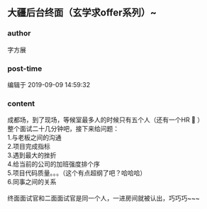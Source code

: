 ## 大疆后台终面（玄学求offer系列）~
### author 
字方展
### post-time 

编辑于  2019-09-09 14:59:32
### content 
<div class="post-topic-des nc-post-content">
 <div>
  成都场，到了现场，等候室最多人的时候只有五个人（还有一个HR
  <span>
   🤣
  </span>
  ）
 </div>
 <div>
  整个面试二十几分钟吧，接下来给问题：
 </div>
 <div>
  1.与老板之间的沟通
 </div>
 <div>
  2.项目完成指标
 </div>
 <div>
  3.遇到最大的挫折
 </div>
 <div>
  4.给当前的公司的加班强度排个序
 </div>
 <div>
  5.项目代码质量。。。（这个有点超纲了吧？哈哈哈）
 </div>
 <div>
  6.同事之间的关系
 </div>
 <div>
  <br/>
 </div>
 <div>
  终面面试官和二面面试官是同一个人，一进房间就被认出，巧巧巧~~~
  <br/>
 </div>
</div>
